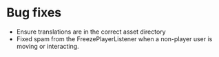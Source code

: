 # Bug fixes

* Ensure translations are in the correct asset directory
* Fixed spam from the FreezePlayerListener when a non-player user is moving or interacting.
